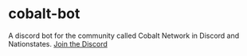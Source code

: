 # cobalt-bot
A discord bot for the community called Cobalt Network in Discord and Nationstates.
[Join the Discord](https://discord.gg/4Nn7UwX)
